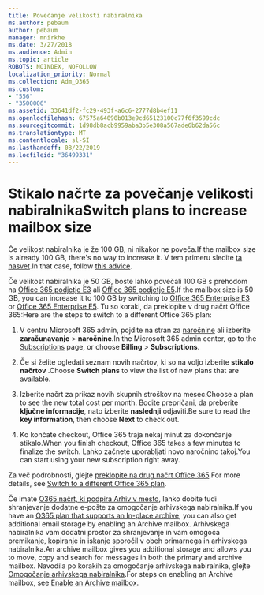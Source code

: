 ```yaml
---
title: Povečanje velikosti nabiralnika
ms.author: pebaum
author: pebaum
manager: mnirkhe
ms.date: 3/27/2018
ms.audience: Admin
ms.topic: article
ROBOTS: NOINDEX, NOFOLLOW
localization_priority: Normal
ms.collection: Adm_O365
ms.custom:
- "556"
- "3500006"
ms.assetid: 33641df2-fc29-493f-a6c6-2777d8b4ef11
ms.openlocfilehash: 67575a64090b013e9cd65123100c77f6f3599cdc
ms.sourcegitcommit: 1d98db8acb9959aba3b5e308a567ade6b62da56c
ms.translationtype: MT
ms.contentlocale: sl-SI
ms.lasthandoff: 08/22/2019
ms.locfileid: "36499331"
---
```

# <a name="switch-plans-to-increase-mailbox-size"></a><span data-ttu-id="3eb4c-102">Stikalo načrte za povečanje velikosti nabiralnika</span><span class="sxs-lookup"><span data-stu-id="3eb4c-102">Switch plans to increase mailbox size</span></span>

<span data-ttu-id="3eb4c-103">Če velikost nabiralnika je že 100 GB, ni nikakor ne poveča.</span><span class="sxs-lookup"><span data-stu-id="3eb4c-103">If the mailbox size is already 100 GB, there's no way to increase it.</span></span> <span data-ttu-id="3eb4c-104">V tem primeru sledite [ta nasvet](https://support.office.com/client/e57572ff-0ba7-4782-ba5d-cdac3142ea71).</span><span class="sxs-lookup"><span data-stu-id="3eb4c-104">In that case, follow [this advice](https://support.office.com/client/e57572ff-0ba7-4782-ba5d-cdac3142ea71).</span></span>
  
<span data-ttu-id="3eb4c-105">Če velikost nabiralnika je 50 GB, boste lahko povečali 100 GB s prehodom na [Office 365 podjetje E3](https://products.office.com/business/office-365-enterprise-e3-business-software) ali [Office 365 podjetje E5](https://products.office.com/business/office-365-enterprise-e5-business-software).</span><span class="sxs-lookup"><span data-stu-id="3eb4c-105">If the mailbox size is 50 GB, you can increase it to 100 GB by switching to [Office 365 Enterprise E3](https://products.office.com/business/office-365-enterprise-e3-business-software) or [Office 365 Enterprise E5](https://products.office.com/business/office-365-enterprise-e5-business-software).</span></span> <span data-ttu-id="3eb4c-106">Tu so koraki, da preklopite v drug načrt Office 365:</span><span class="sxs-lookup"><span data-stu-id="3eb4c-106">Here are the steps to switch to a different Office 365 plan:</span></span>
  
1. <span data-ttu-id="3eb4c-107">V centru Microsoft 365 admin, pojdite na stran za [naročnine](https://go.microsoft.com/fwlink/p/?linkid=842054) ali izberite **zaračunavanje** \> **naročnine**.</span><span class="sxs-lookup"><span data-stu-id="3eb4c-107">In the Microsoft 365 admin center, go to the [Subscriptions](https://go.microsoft.com/fwlink/p/?linkid=842054) page, or choose **Billing** \> **Subscriptions**.</span></span>

2. <span data-ttu-id="3eb4c-108">Če si želite ogledati seznam novih načrtov, ki so na voljo izberite **stikalo načrtov** .</span><span class="sxs-lookup"><span data-stu-id="3eb4c-108">Choose **Switch plans** to view the list of new plans that are available.</span></span>

3. <span data-ttu-id="3eb4c-109">Izberite načrt za prikaz novih skupnih stroškov na mesec.</span><span class="sxs-lookup"><span data-stu-id="3eb4c-109">Choose a plan to see the new total cost per month.</span></span> <span data-ttu-id="3eb4c-110">Bodite prepričani, da preberite **ključne informacije**, nato izberite **naslednji** odjaviti.</span><span class="sxs-lookup"><span data-stu-id="3eb4c-110">Be sure to read the **key information**, then choose **Next** to check out.</span></span>

4. <span data-ttu-id="3eb4c-111">Ko končate checkout, Office 365 traja nekaj minut za dokončanje stikalo.</span><span class="sxs-lookup"><span data-stu-id="3eb4c-111">When you finish checkout, Office 365 takes a few minutes to finalize the switch.</span></span> <span data-ttu-id="3eb4c-112">Lahko začnete uporabljati novo naročnino takoj.</span><span class="sxs-lookup"><span data-stu-id="3eb4c-112">You can start using your new subscription right away.</span></span>

<span data-ttu-id="3eb4c-113">Za več podrobnosti, glejte [preklopite na drug načrt Office 365](https://support.office.com/article/73318661-8f33-478b-bcc7-fb8d69dbb22a).</span><span class="sxs-lookup"><span data-stu-id="3eb4c-113">For more details, see [Switch to a different Office 365 plan](https://support.office.com/article/73318661-8f33-478b-bcc7-fb8d69dbb22a).</span></span>
  
<span data-ttu-id="3eb4c-114">Če imate [O365 načrt, ki podpira Arhiv v mesto](https://docs.microsoft.com/office365/servicedescriptions/exchange-online-archiving-service-description/exchange-online-archiving-service-description), lahko dobite tudi shranjevanje dodatne e-pošte za omogočanje arhivskega nabiralnika.</span><span class="sxs-lookup"><span data-stu-id="3eb4c-114">If you have an [O365 plan that supports an In-place archive](https://docs.microsoft.com/office365/servicedescriptions/exchange-online-archiving-service-description/exchange-online-archiving-service-description), you can also get additional email storage by enabling an Archive mailbox.</span></span>  <span data-ttu-id="3eb4c-115">Arhivskega nabiralnika vam dodatni prostor za shranjevanje in vam omogoča premikanje, kopiranje in iskanje sporočil v obeh primarnega in arhivskega nabiralnika.</span><span class="sxs-lookup"><span data-stu-id="3eb4c-115">An archive mailbox gives you additional storage and allows you to move, copy and search for messages in both the primary and archive mailbox.</span></span> <span data-ttu-id="3eb4c-116">Navodila po korakih za omogočanje arhivskega nabiralnika, glejte [Omogočanje arhivskega nabiralnika](https://docs.microsoft.com/office365/securitycompliance/enable-archive-mailboxes).</span><span class="sxs-lookup"><span data-stu-id="3eb4c-116">For steps on enabling an Archive mailbox, see [Enable an Archive mailbox](https://docs.microsoft.com/office365/securitycompliance/enable-archive-mailboxes).</span></span>
